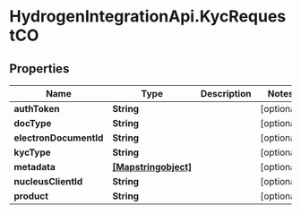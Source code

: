 # HydrogenIntegrationApi.KycRequestCO

## Properties
Name | Type | Description | Notes
------------ | ------------- | ------------- | -------------
**authToken** | **String** |  | [optional] 
**docType** | **String** |  | [optional] 
**electronDocumentId** | **String** |  | [optional] 
**kycType** | **String** |  | [optional] 
**metadata** | [**[Mapstringobject]**](Mapstringobject.md) |  | [optional] 
**nucleusClientId** | **String** |  | [optional] 
**product** | **String** |  | [optional] 



